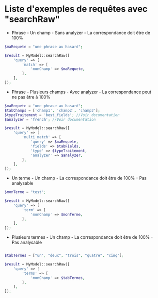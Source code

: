 # Liste d'exemples de requêtes avec "searchRaw"

* Phrase - Un champ - Sans analyzer - La correspondance doit être de 100%

```php  
$maRequete = "une phrase au hasard";

$result = MyModel::searchRaw([
    'query' => [
        'match' => [
            'monChamp' => $maRequete,
        ],
    ],
]);  
```

* Phrase - Plusieurs champs - Avec analyzer - La correspondance peut ne pas être à 100%   

```php  
$maRequete = "une phrase au hasard";
$tabChamps = ['champ1', 'champ2', 'champ3'];
$typeTraitement = 'best_fields'; //Voir documentation 
$analyzer = 'french'; //Voir documentation

$result = MyModel::searchRaw([
    'query' => [
        'multi_match' => [
            'query' => $maRequete,
            'fields' => $tabFields,
            'type' => $typeTraitement,
            'analyzer' => $analyzer,
        ],
    ],
]);  
```

* Un terme - Un champ - La correspondance doit être de 100% - Pas analysable    
```php
$monTerme = "test";

$result = MyModel::searchRaw([
    'query' => [
        'term' => [
            'monChamp' => $monTerme,
        ],
    ],
]);  
```

* Plusieurs termes - Un champ - La correspondance doit être de 100%  - Pas analysable   

```php  

$tabTermes = ["un", "deux", "trois", "quatre", "cinq"];

$result = MyModel::searchRaw([
    'query' => [
        'terms' => [
            'monChamp' => $tabTermes,
        ],
    ],
]);  
```